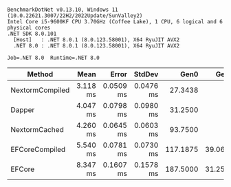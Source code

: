 ```

BenchmarkDotNet v0.13.10, Windows 11 (10.0.22621.3007/22H2/2022Update/SunValley2)
Intel Core i5-9600KF CPU 3.70GHz (Coffee Lake), 1 CPU, 6 logical and 6 physical cores
.NET SDK 8.0.101
  [Host]   : .NET 8.0.1 (8.0.123.58001), X64 RyuJIT AVX2
  .NET 8.0 : .NET 8.0.1 (8.0.123.58001), X64 RyuJIT AVX2

Job=.NET 8.0  Runtime=.NET 8.0  

```
| Method          | Mean     | Error     | StdDev    | Gen0     | Gen1    | Allocated |
|---------------- |---------:|----------:|----------:|---------:|--------:|----------:|
| NextormCompiled | 3.118 ms | 0.0509 ms | 0.0476 ms |  27.3438 |       - | 128.91 KB |
| Dapper          | 4.047 ms | 0.0798 ms | 0.0980 ms |  31.2500 |       - |  146.1 KB |
| NextormCached   | 4.260 ms | 0.0645 ms | 0.0603 ms |  93.7500 |       - | 464.17 KB |
| EFCoreCompiled  | 5.540 ms | 0.0781 ms | 0.0730 ms | 117.1875 | 39.0625 |  546.1 KB |
| EFCore          | 8.347 ms | 0.1607 ms | 0.1578 ms | 187.5000 | 31.2500 | 904.77 KB |
